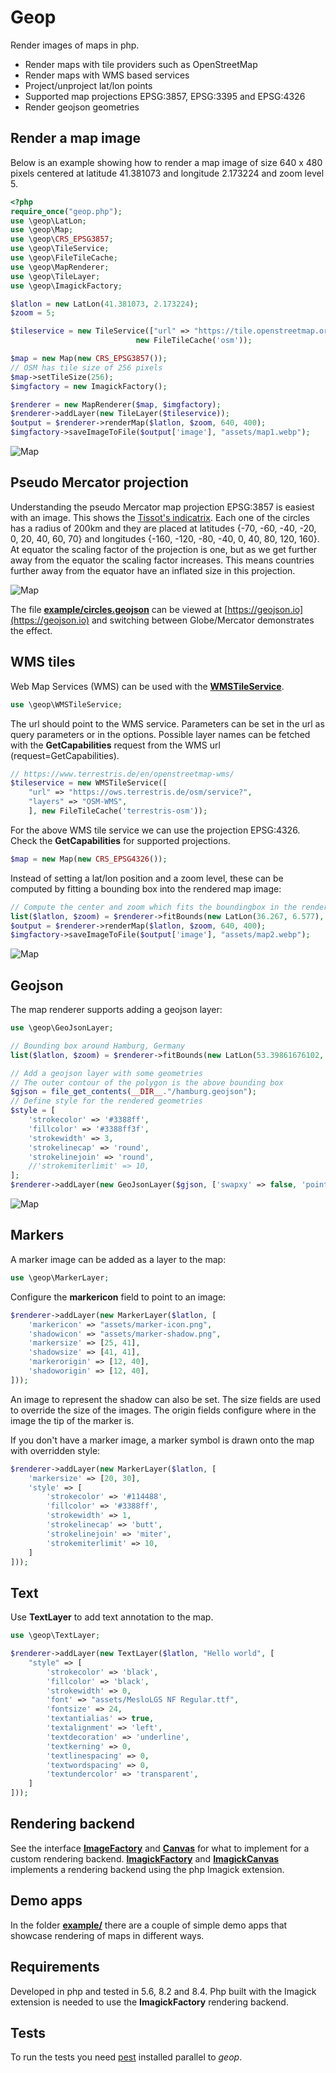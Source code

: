 # Geop 

Render images of maps in php.

* Render maps with tile providers such as OpenStreetMap
* Render maps with WMS based services
* Project/unproject lat/lon points
* Supported map projections EPSG:3857, EPSG:3395 and EPSG:4326 
* Render geojson geometries


## Render a map image

Below is an example showing how to render a map image of size 640 x 480 pixels centered
at latitude 41.381073 and longitude 2.173224 and zoom level 5.

```php
<?php
require_once("geop.php");
use \geop\LatLon;
use \geop\Map;
use \geop\CRS_EPSG3857;
use \geop\TileService;
use \geop\FileTileCache;
use \geop\MapRenderer;
use \geop\TileLayer;
use \geop\ImagickFactory;

$latlon = new LatLon(41.381073, 2.173224);
$zoom = 5;

$tileservice = new TileService(["url" => "https://tile.openstreetmap.org/{z}/{x}/{y}.png"], 
                            new FileTileCache('osm'));

$map = new Map(new CRS_EPSG3857());
// OSM has tile size of 256 pixels
$map->setTileSize(256);
$imgfactory = new ImagickFactory();

$renderer = new MapRenderer($map, $imgfactory);
$renderer->addLayer(new TileLayer($tileservice));
$output = $renderer->renderMap($latlon, $zoom, 640, 400);
$imgfactory->saveImageToFile($output['image'], "assets/map1.webp");
```

![Map](assets/map1.webp)


## Pseudo Mercator projection

Understanding the pseudo Mercator map projection EPSG:3857 is easiest with an image. This shows the [Tissot's indicatrix](https://en.wikipedia.org/wiki/Tissot%27s_indicatrix). Each one of the circles has a radius of 200km
and they are placed at latitudes {-70, -60, -40, -20, 0, 20, 40, 60, 70} and longitudes 
{-160, -120, -80, -40, 0, 40, 80, 120, 160}. At equator the scaling factor of the projection is one, but as we get further away from the equator the scaling factor increases. This means countries further away from the equator have an inflated size in this projection.

![Map](assets/map4.webp)

The file **[example/circles.geojson](example/circles.geojson)** can be viewed at [https://geojson.io](https://geojson.io) and switching between Globe/Mercator demonstrates the effect.



## WMS tiles

Web Map Services (WMS) can be used with the **[WMSTileService](src/tileservice.php)**. 

```php
use \geop\WMSTileService;
```

The url should point to the WMS service. Parameters can be set in the url as query parameters or in the options. Possible layer names can be fetched with the **GetCapabilities** request from the WMS url (request=GetCapabilities).

```php
// https://www.terrestris.de/en/openstreetmap-wms/
$tileservice = new WMSTileService([
	"url" => "https://ows.terrestris.de/osm/service?",
	"layers" => "OSM-WMS",
	], new FileTileCache('terrestris-osm'));
```

For the above WMS tile service we can use the projection EPSG:4326. Check the **GetCapabilities** for supported projections.

```php
$map = new Map(new CRS_EPSG4326());
```

Instead of setting a lat/lon position and a zoom level, these can be computed by fitting a bounding box into the rendered map image:

```php
// Compute the center and zoom which fits the boundingbox in the render size
list($latlon, $zoom) = $renderer->fitBounds(new LatLon(36.267, 6.577), new LatLon(47.374, 18.654), 640, 400);
$output = $renderer->renderMap($latlon, $zoom, 640, 400);
$imgfactory->saveImageToFile($output['image'], "assets/map2.webp");
```

![Map](assets/map2.webp)

## Geojson

The map renderer supports adding a geojson layer:
```php
use \geop\GeoJsonLayer;
```

```php
// Bounding box around Hamburg, Germany
list($latlon, $zoom) = $renderer->fitBounds(new LatLon(53.39861676102, 9.77002), new LatLon(53.705006628648, 10.211535), 640, 400);

// Add a geojson layer with some geometries
// The outer contour of the polygon is the above bounding box 
$gjson = file_get_contents(__DIR__."/hamburg.geojson");
// Define style for the rendered geometries
$style = [
	'strokecolor' => '#3388ff',
	'fillcolor' => '#3388ff3f',
	'strokewidth' => 3,
	'strokelinecap' => 'round',
	'strokelinejoin' => 'round',
	//'strokemiterlimit' => 10,
];
$renderer->addLayer(new GeoJsonLayer($gjson, ['swapxy' => false, 'pointradius' => 8, 'style' => $style]));
```

![Map](assets/map3.webp)


## Markers

A marker image can be added as a layer to the map:
```php
use \geop\MarkerLayer;
```

Configure the **markericon** field to point to an image: 
```php
$renderer->addLayer(new MarkerLayer($latlon, [
	'markericon' => "assets/marker-icon.png",
	'shadowicon' => "assets/marker-shadow.png",
	'markersize' => [25, 41],
	'shadowsize' => [41, 41],
	'markerorigin' => [12, 40],
	'shadoworigin' => [12, 40],
]));
```
An image to represent the shadow can also be set. The size fields are used to override the size of the images.
The origin fields configure where in the image the tip of the marker is.

If you don't have a marker image, a marker symbol is drawn onto the map with overridden style:
```php
$renderer->addLayer(new MarkerLayer($latlon, [
	'markersize' => [20, 30],
	'style' => [
		'strokecolor' => '#114488',
		'fillcolor' => '#3388ff',
		'strokewidth' => 1,
		'strokelinecap' => 'butt',
		'strokelinejoin' => 'miter',
		'strokemiterlimit' => 10,
	]
]));
```


## Text

Use **TextLayer** to add text annotation to the map.
```php
use \geop\TextLayer;
```

```php
$renderer->addLayer(new TextLayer($latlon, "Hello world", [
	"style" => [
		'strokecolor' => 'black',
		'fillcolor' => 'black',
		'strokewidth' => 0,
		'font' => "assets/MesloLGS NF Regular.ttf",
		'fontsize' => 24,
		'textantialias' => true,
		'textalignment' => 'left',
		'textdecoration' => 'underline',
		'textkerning' => 0,
		'textlinespacing' => 0,
		'textwordspacing' => 0,
		'textundercolor' => 'transparent',
	]
]));
```


## Rendering backend
See the interface **[ImageFactory](src/imagefactory.php)** and **[Canvas](src/imagefactory.php)** for what to implement for a custom
rendering backend. **[ImagickFactory](src/imagefactory.php)** and **[ImagickCanvas](src/imagefactory.php)** implements a rendering backend using the php Imagick extension.


## Demo apps
In the folder **[example/](example/)** there are a couple of simple demo apps that showcase rendering of maps in different ways.

## Requirements
Developed in php and tested in 5.6, 8.2 and 8.4. Php built with the Imagick extension is needed to use the
**ImagickFactory** rendering backend. 


## Tests
To run the tests you need [pest](https://github.com/deltadecay/pest) installed parallel to *geop*.
